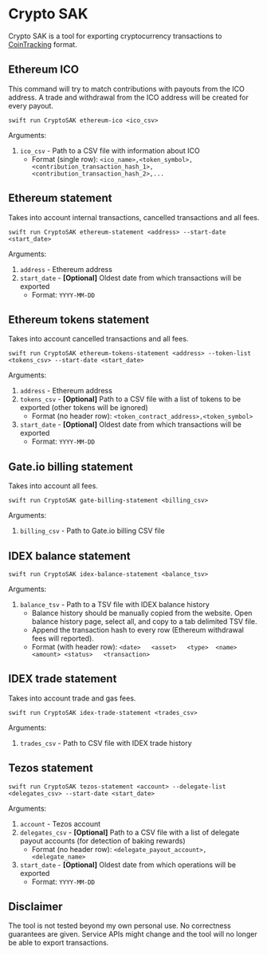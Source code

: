 # Crypto SAK

Crypto SAK is a tool for exporting cryptocurrency transactions to [CoinTracking](https://cointracking.info/) format.

## Ethereum ICO

This command will try to match contributions with payouts from the ICO address. A trade and withdrawal  from the ICO address will be created for every payout.

```shell
swift run CryptoSAK ethereum-ico <ico_csv>
```

Arguments:

1. `ico_csv` - Path to a CSV file with information about ICO
    - Format (single row): `<ico_name>,<token_symbol>,<contribution_transaction_hash_1>,<contribution_transaction_hash_2>,...`

## Ethereum statement

Takes into account internal transactions, cancelled transactions and all fees.

```shell
swift run CryptoSAK ethereum-statement <address> --start-date <start_date>
```

Arguments:

1. `address` - Ethereum address
2. `start_date` - **[Optional]** Oldest date from which transactions will be exported
    - Format: `YYYY-MM-DD`

## Ethereum tokens statement

Takes into account cancelled transactions and all fees.

```shell
swift run CryptoSAK ethereum-tokens-statement <address> --token-list <tokens_csv> --start-date <start_date>
```

Arguments:

1. `address` - Ethereum address
2. `tokens_csv` - **[Optional]** Path to a CSV file with a list of tokens to be exported (other tokens will be ignored)
   - Format (no header row): `<token_contract_address>,<token_symbol>`
3. `start_date` - **[Optional]** Oldest date from which transactions will be exported
   - Format: `YYYY-MM-DD`

## Gate.io billing statement

Takes into account all fees.

```shell
swift run CryptoSAK gate-billing-statement <billing_csv>
```

Arguments:

1. `billing_csv` - Path to Gate.io billing CSV file

## IDEX balance statement

```shell
swift run CryptoSAK idex-balance-statement <balance_tsv>
```

Arguments:

1. `balance_tsv` - Path to a TSV file with IDEX balance history
    - Balance history should be manually copied from the website. Open balance history page, select all, and copy to a tab delimited TSV file.
    - Append the transaction hash to every row (Ethereum withdrawal fees will reported).
    - Format (with header row): `<date>   <asset>	<type>	<name>	<amount> <status>	<transaction>`

## IDEX trade statement

Takes into account trade and gas fees.

```shell
swift run CryptoSAK idex-trade-statement <trades_csv>
```

Arguments:

1. `trades_csv` - Path to CSV file with IDEX trade history

## Tezos statement

```shell
swift run CryptoSAK tezos-statement <account> --delegate-list <delegates_csv> --start-date <start_date>
```

Arguments:

1. `account` - Tezos account
2. `delegates_csv` - **[Optional]** Path to a CSV file with a list of delegate payout accounts (for detection of baking rewards)
   - Format (no header row): `<delegate_payout_account>,<delegate_name>`
3. `start_date` - **[Optional]** Oldest date from which operations will be exported
   - Format: `YYYY-MM-DD`

## Disclaimer

The tool is not tested beyond my own personal use. No correctness guarantees are given. Service APIs might change and the tool will no longer be able to export transactions.

